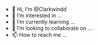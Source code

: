 - 👋 Hi, I’m @Clarkwindd
- 👀 I’m interested in ...
- 🌱 I’m currently learning ...
- 💞️ I’m looking to collaborate on ...
- 📫 How to reach me ...

<!---
Clarkwindd/Clarkwindd is a ✨ special ✨ repository because its `README.md` (this file) appears on your GitHub profile.
You can click the Preview link to take a look at your changes.
--->

